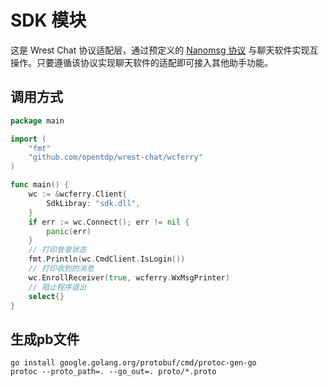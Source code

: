 # SDK 模块

这是 Wrest Chat 协议适配层，通过预定义的 [Nanomsg 协议](https://github.com/opentdp/wrest-chat/blob/master/wcferry/proto/wcferry.proto) 与聊天软件实现互操作。只要遵循该协议实现聊天软件的适配即可接入其他助手功能。

## 调用方式

```go
package main

import (
    "fmt"
    "github.com/opentdp/wrest-chat/wcferry"
)

func main() {
    wc := &wcferry.Client{
        SdkLibray: "sdk.dll",
    }
    if err := wc.Connect(); err != nil {
        panic(err)
    }
    // 打印登录状态
    fmt.Println(wc.CmdClient.IsLogin())
    // 打印收到的消息
    wc.EnrollReceiver(true, wcferry.WxMsgPrinter)
    // 阻止程序退出
    select{}
}
```

## 生成pb文件

```shell
go install google.golang.org/protobuf/cmd/protoc-gen-go
protoc --proto_path=. --go_out=. proto/*.proto
```
